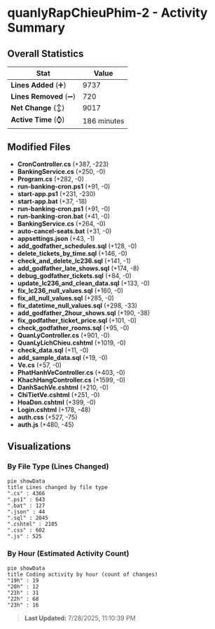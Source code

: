 # quanlyRapChieuPhim-2 - Activity Summary 

## Overall Statistics

| Stat                   | Value                                                             |
| ---------------------- | ----------------------------------------------------------------- |
| **Lines Added** (➕)   | 9737                                          |
| **Lines Removed** (➖) | 720                                        |
| **Net Change** (↕)    | 9017                |
| **Active Time** (⌚)   | 186 minutes |


## Modified Files
- **CronController.cs** (+387, -223)
- **BankingService.cs** (+250, -0)
- **Program.cs** (+282, -0)
- **run-banking-cron.ps1** (+91, -0)
- **start-app.ps1** (+231, -230)
- **start-app.bat** (+37, -18)
- **run-banking-cron.ps1** (+91, -0)
- **run-banking-cron.bat** (+41, -0)
- **BankingService.cs** (+264, -0)
- **auto-cancel-seats.bat** (+31, -0)
- **appsettings.json** (+43, -1)
- **add_godfather_schedules.sql** (+128, -0)
- **delete_tickets_by_time.sql** (+146, -0)
- **check_and_delete_lc236.sql** (+141, -1)
- **add_godfather_late_shows.sql** (+174, -8)
- **debug_godfather_tickets.sql** (+84, -0)
- **update_lc236_and_clean_data.sql** (+133, -0)
- **fix_lc236_null_values.sql** (+160, -0)
- **fix_all_null_values.sql** (+285, -0)
- **fix_datetime_null_values.sql** (+298, -33)
- **add_godfather_2hour_shows.sql** (+190, -38)
- **fix_godfather_ticket_price.sql** (+101, -0)
- **check_godfather_rooms.sql** (+95, -0)
- **QuanLyController.cs** (+901, -0)
- **QuanLyLichChieu.cshtml** (+1019, -0)
- **check_data.sql** (+11, -0)
- **add_sample_data.sql** (+19, -0)
- **Ve.cs** (+57, -0)
- **PhatHanhVeController.cs** (+403, -0)
- **KhachHangController.cs** (+1599, -0)
- **DanhSachVe.cshtml** (+210, -0)
- **ChiTietVe.cshtml** (+251, -0)
- **HoaDon.cshtml** (+399, -0)
- **Login.cshtml** (+178, -48)
- **auth.css** (+527, -75)
- **auth.js** (+480, -45)

## Visualizations

### By File Type (Lines Changed)

```mermaid
pie showData
title Lines changed by file type
".cs" : 4366
".ps1" : 643
".bat" : 127
".json" : 44
".sql" : 2045
".cshtml" : 2105
".css" : 602
".js" : 525
```

### By Hour (Estimated Activity Count)

```mermaid
pie showData
title Coding activity by hour (count of changes)
"19h" : 19
"20h" : 12
"21h" : 31
"22h" : 68
"23h" : 16
```


> **Last Updated:** 7/28/2025, 11:10:39 PM